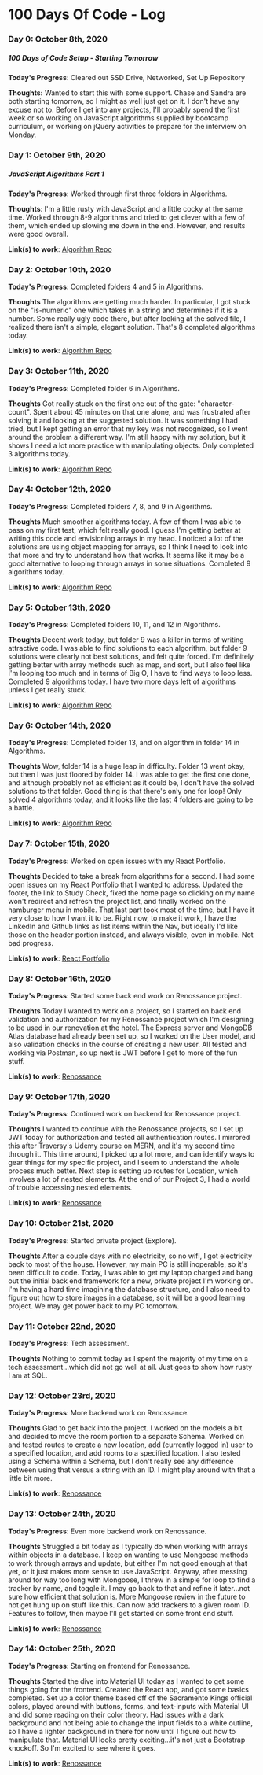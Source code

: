 # 100 Days Of Code - Log

### Day 0: October 8th, 2020

##### 100 Days of Code Setup - Starting Tomorrow

**Today's Progress**: Cleared out SSD Drive, Networked, Set Up Repository

**Thoughts:** Wanted to start this with some support. Chase and Sandra are both starting tomorrow, so I might as well just get on it. I don't have any excuse not to. Before I get into any projects, I'll probably spend the first week or so working on JavaScript algorithms supplied by bootcamp curriculum, or working on jQuery activities to prepare for the interview on Monday.

### Day 1: October 9th, 2020

##### JavaScript Algorithms Part 1

**Today's Progress**: Worked through first three folders in Algorithms.

**Thoughts**: I'm a little rusty with JavaScript and a little cocky at the same time. Worked through 8-9 algorithms and tried to get clever with a few of them, which ended up slowing me down in the end. However, end results were good overall.

**Link(s) to work**: [Algorithm Repo](https://github.com/raskog1/algorithms)

### Day 2: October 10th, 2020

**Today's Progress**: Completed folders 4 and 5 in Algorithms.

**Thoughts** The algorithms are getting much harder. In particular, I got stuck on the "is-numeric" one which takes in a string and determines if it is a number. Some really ugly code there, but after looking at the solved file, I realized there isn't a simple, elegant solution. That's 8 completed algorithms today.

**Link(s) to work**: [Algorithm Repo](https://github.com/raskog1/algorithms)

### Day 3: October 11th, 2020

**Today's Progress**: Completed folder 6 in Algorithms.

**Thoughts** Got really stuck on the first one out of the gate: "character-count". Spent about 45 minutes on that one alone, and was frustrated after solving it and looking at the suggested solution. It was something I had tried, but I kept getting an error that my key was not recognized, so I went around the problem a different way. I'm still happy with my solution, but it shows I need a lot more practice with manipulating objects. Only completed 3 algorithms today.

**Link(s) to work**: [Algorithm Repo](https://github.com/raskog1/algorithms)

### Day 4: October 12th, 2020

**Today's Progress**: Completed folders 7, 8, and 9 in Algorithms.

**Thoughts** Much smoother algorithms today. A few of them I was able to pass on my first test, which felt really good. I guess I'm getting better at writing this code and envisioning arrays in my head. I noticed a lot of the solutions are using object mapping for arrays, so I think I need to look into that more and try to understand how that works. It seems like it may be a good alternative to looping through arrays in some situations. Completed 9 algorithms today.

**Link(s) to work**: [Algorithm Repo](https://github.com/raskog1/algorithms)

### Day 5: October 13th, 2020

**Today's Progress**: Completed folders 10, 11, and 12 in Algorithms.

**Thoughts** Decent work today, but folder 9 was a killer in terms of writing attractive code. I was able to find solutions to each algorithm, but folder 9 solutions were clearly not best solutions, and felt quite forced. I'm definitely getting better with array methods such as map, and sort, but I also feel like I'm looping too much and in terms of Big O, I have to find ways to loop less. Completed 9 algorithms today. I have two more days left of algorithms unless I get really stuck.

**Link(s) to work**: [Algorithm Repo](https://github.com/raskog1/algorithms)

### Day 6: October 14th, 2020

**Today's Progress**: Completed folder 13, and on algorithm in folder 14 in Algorithms.

**Thoughts** Wow, folder 14 is a huge leap in difficulty. Folder 13 went okay, but then I was just floored by folder 14. I was able to get the first one done, and although probably not as efficient as it could be, I don't have the solved solutions to that folder. Good thing is that there's only one for loop! Only solved 4 algorithms today, and it looks like the last 4 folders are going to be a battle.

**Link(s) to work**: [Algorithm Repo](https://github.com/raskog1/algorithms)

### Day 7: October 15th, 2020

**Today's Progress**: Worked on open issues with my React Portfolio.

**Thoughts** Decided to take a break from algorithms for a second. I had some open issues on my React Portfolio that I wanted to address. Updated the footer, the link to Study Check, fixed the home page so clicking on my name won't redirect and refresh the project list, and finally worked on the hamburger menu in mobile. That last part took most of the time, but I have it very close to how I want it to be. Right now, to make it work, I have the LinkedIn and Github links as list items within the Nav, but ideally I'd like those on the header portion instead, and always visible, even in mobile. Not bad progress.

**Link(s) to work**: [React Portfolio](https://github.com/raskog1/react-portfolio)

### Day 8: October 16th, 2020

**Today's Progress**: Started some back end work on Renossance project.

**Thoughts** Today I wanted to work on a project, so I started on back end validation and authorization for my Renossance project which I'm designing to be used in our renovation at the hotel. The Express server and MongoDB Atlas database had already been set up, so I worked on the User model, and also validation checks in the course of creating a new user. All tested and working via Postman, so up next is JWT before I get to more of the fun stuff.

**Link(s) to work**: [Renossance](https://github.com/raskog1/renossance)

### Day 9: October 17th, 2020

**Today's Progress**: Continued work on backend for Renossance project.

**Thoughts** I wanted to continue with the Renossance projects, so I set up JWT today for authorization and tested all authentication routes. I mirrored this after Traversy's Udemy course on MERN, and it's my second time through it. This time around, I picked up a lot more, and can identify ways to gear things for my specific project, and I seem to understand the whole process much better. Next step is setting up routes for Location, which involves a lot of nested elements. At the end of our Project 3, I had a world of trouble accessing nested elements.

**Link(s) to work**: [Renossance](https://github.com/raskog1/renossance)

### Day 10: October 21st, 2020

**Today's Progress**: Started private project (Explore).

**Thoughts** After a couple days with no electricity, so no wifi, I got electricity back to most of the house.  However, my main PC is still inoperable, so it's been difficult to code.  Today, I was able to get my laptop charged and bang out the initial back end framework for a new, private project I'm working on.  I'm having a hard time imagining the database structure, and I also need to figure out how to store images in a database, so it will be a good learning project.  We may get power back to my PC tomorrow.

### Day 11: October 22nd, 2020

**Today's Progress**: Tech assessment.

**Thoughts** Nothing to commit today as I spent the majority of my time on a tech assessment...which did not go well at all.  Just goes to show how rusty I am at SQL.

### Day 12: October 23rd, 2020

**Today's Progress**: More backend work on Renossance.

**Thoughts** Glad to get back into the project.  I worked on the models a bit and decided to move the room portion to a separate Schema.  Worked on and tested routes to create a new location, add (currently logged in) user to a specified location, and add rooms to a specified location.  I also tested using a Schema within a Schema, but I don't really see any difference between using that versus a string with an ID.  I might play around with that a little bit more.

**Link(s) to work**: [Renossance](https://github.com/raskog1/renossance)

### Day 13: October 24th, 2020

**Today's Progress**: Even more backend work on Renossance.

**Thoughts** Struggled a bit today as I typically do when working with arrays within objects in a database.  I keep on wanting to use Mongoose methods to work through arrays and update, but either I'm not good enough at that yet, or it just makes more sense to use JavaScript.  Anyway, after messing around for way too long with Mongoose, I threw in a simple for loop to find a tracker by name, and toggle it.  I may go back to that and refine it later...not sure how efficient that solution is.  More Mongoose review in the future to not get hung up on stuff like this.  Can now add trackers to a given room ID.  Features to follow, then maybe I'll get started on some front end stuff.

**Link(s) to work**: [Renossance](https://github.com/raskog1/renossance)

### Day 14: October 25th, 2020

**Today's Progress**: Starting on frontend for Renossance.

**Thoughts** Started the dive into Material UI today as I wanted to get some things going for the frontend.  Created the React app, and got some basics completed.  Set up a color theme based off of the Sacramento Kings official colors, played around with buttons, forms, and text-inputs with Material UI and did some reading on their color theory.  Had issues with a dark background and not being able to change the input fields to a white outline, so I have a lighter background in there for now until I figure out how to manipulate that.  Material UI looks pretty exciting...it's not just a Bootstrap knockoff.  So I'm excited to see where it goes.

**Link(s) to work**: [Renossance](https://github.com/raskog1/renossance)

